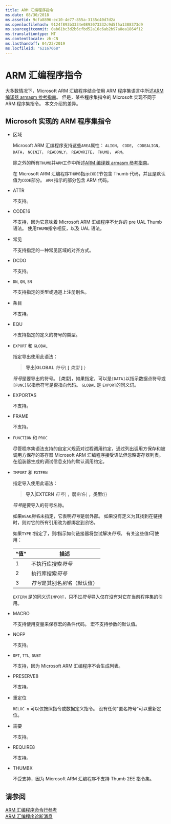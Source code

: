 ```yaml
---
title: ARM 汇编程序指令
ms.date: 08/30/2018
ms.assetid: 9cfa8896-ec10-4e77-855a-3135c40d7d2a
ms.openlocfilehash: 9124f893b3334e0893073332c9d5f5a1388373d9
ms.sourcegitcommit: 0ab61bc3d2b6cfbd52a16c6ab2b97a8ea1864f12
ms.translationtype: MT
ms.contentlocale: zh-CN
ms.lasthandoff: 04/23/2019
ms.locfileid: "62167668"
---
```

# <a name="arm-assembler-directives"></a>ARM 汇编程序指令

大多数情况下，Microsoft ARM 汇编程序结合使用 ARM 程序集语言中所述[ARM 编译器 armasm 参考指南](http://infocenter.arm.com/help/topic/com.arm.doc.dui0802b/index.html)。 但是，某些程序集指令的 Microsoft 实现不同于 ARM 程序集指令。 本文介绍的差异。

## <a name="microsoft-implementations-of-arm-assembly-directives"></a>Microsoft 实现的 ARM 程序集指令

- 区域

   Microsoft ARM 汇编程序支持这些`AREA`属性： `ALIGN`， `CODE`， `CODEALIGN`， `DATA`， `NOINIT`， `READONLY`， `READWRITE`， `THUMB`， `ARM`。

   除之外的所有`THUMB`并`ARM`工作中所述[ARM 编译器 armasm 参考指南](http://infocenter.arm.com/help/topic/com.arm.doc.dui0802b/index.html)。

   在 Microsoft ARM 汇编程序`THUMB`指示`CODE`节包含 Thumb 代码，并且是默认值为`CODE`部分。  `ARM` 指示的部分包含 ARM 代码。

- ATTR

   不支持。

- CODE16

   不支持，因为它意味着 Microsoft ARM 汇编程序不允许的 pre UAL Thumb 语法。  使用`THUMB`指令相反，以及 UAL 语法。

- 常见

   不支持指定的一种常见区域的对齐方式。

- DCDO

   不支持。

- `DN`, `QN`, `SN`

   不支持指定的类型或通道上注册别名。

- 条目

   不支持。

- EQU

   不支持指定的定义的符号的类型。

- `EXPORT` 和 `GLOBAL`

   指定导出使用此语法：

   > **导出**|**GLOBAL** <em>符号</em>{ **[** <em>类型</em> **]** }

   *符号*是要导出的符号。  [*类型*]，如果指定，可以是`[DATA]`以指示数据点符号或`[FUNC]`以指示符号是否指向代码。 `GLOBAL` 是 `EXPORT`的同义词。

- EXPORTAS

   不支持。

- FRAME

   不支持。

- `FUNCTION` 和 `PROC`

   尽管程序集语法支持的自定义规范对过程调用约定，通过列出调用方保存和被调用方保存的寄存器 Microsoft ARM 汇编程序接受语法但忽略寄存器列表。  在组装器生成的调试信息支持的默认调用约定。

- `IMPORT` 和 `EXTERN`

   指定导入使用此语法：

   > **导入**|**EXTERN** *符号*{ **，弱***别名*{ **，类型***t*}}

   *符号*是要导入的符号名称。

   如果`WEAK`*别名*未指定，它表明*符号*是弱外部。 如果没有定义为其找到在链接时，则对它的所有引用改为都绑定到*别名*。

   如果`TYPE` *t*指定了，则*t*指示如何链接器将尝试解决*符号*。  有关这些值*t*可使用：

   |“值”|描述|
   |-|-|
   |1|不执行库搜索*符号*|
   |2|执行库搜索*符号*|
   |3|*符号*是其别名*别名*（默认值）|

   `EXTERN` 是的同义词`IMPORT`，只不过*符号*导入仅在没有对它在当前程序集的引用。

- MACRO

   不支持使用变量来保存宏的条件代码。 宏不支持参数的默认值。

- NOFP

   不支持。

- `OPT`, `TTL`, `SUBT`

   不支持，因为 Microsoft ARM 汇编程序不会生成列表。

- PRESERVE8

   不支持。

- 重定位

   `RELOC n` 可以仅按照指令或数据定义指令。 没有任何"匿名符号"可以重新定位。

- 需要

   不支持。

- REQUIRE8

   不支持。

- THUMBX

   不受支持，因为 Microsoft ARM 汇编程序不支持 Thumb 2EE 指令集。

## <a name="see-also"></a>请参阅

[ARM 汇编程序命令行参考](../../assembler/arm/arm-assembler-command-line-reference.md)<br/>
[ARM 汇编程序诊断消息](../../assembler/arm/arm-assembler-diagnostic-messages.md)<br/>
